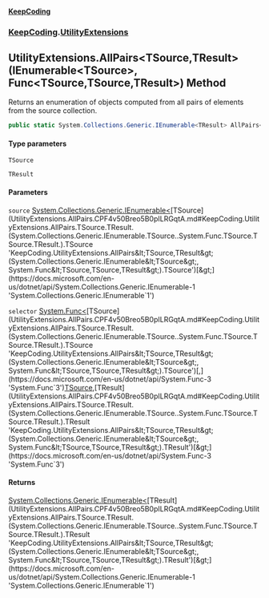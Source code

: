 #### [KeepCoding](index.md 'index')
### [KeepCoding](KeepCoding.md 'KeepCoding').[UtilityExtensions](UtilityExtensions.md 'KeepCoding.UtilityExtensions')
## UtilityExtensions.AllPairs&lt;TSource,TResult&gt;(IEnumerable&lt;TSource&gt;, Func&lt;TSource,TSource,TResult&gt;) Method
Returns an enumeration of objects computed from all pairs of elements from the source collection.
```csharp
public static System.Collections.Generic.IEnumerable<TResult> AllPairs<TSource,TResult>(this System.Collections.Generic.IEnumerable<TSource> source, System.Func<TSource,TSource,TResult> selector);
```
#### Type parameters
<a name='KeepCoding.UtilityExtensions.AllPairs.TSource.TResult.(System.Collections.Generic.IEnumerable.TSource..System.Func.TSource.TSource.TResult.).TSource'></a>
`TSource`  
  
<a name='KeepCoding.UtilityExtensions.AllPairs.TSource.TResult.(System.Collections.Generic.IEnumerable.TSource..System.Func.TSource.TSource.TResult.).TResult'></a>
`TResult`  
  
#### Parameters
<a name='KeepCoding.UtilityExtensions.AllPairs.TSource.TResult.(System.Collections.Generic.IEnumerable.TSource..System.Func.TSource.TSource.TResult.).source'></a>
`source` [System.Collections.Generic.IEnumerable&lt;](https://docs.microsoft.com/en-us/dotnet/api/System.Collections.Generic.IEnumerable-1 'System.Collections.Generic.IEnumerable`1')[TSource](UtilityExtensions.AllPairs.CPF4v50Breo5B0pILRGqtA.md#KeepCoding.UtilityExtensions.AllPairs.TSource.TResult.(System.Collections.Generic.IEnumerable.TSource..System.Func.TSource.TSource.TResult.).TSource 'KeepCoding.UtilityExtensions.AllPairs&lt;TSource,TResult&gt;(System.Collections.Generic.IEnumerable&lt;TSource&gt;, System.Func&lt;TSource,TSource,TResult&gt;).TSource')[&gt;](https://docs.microsoft.com/en-us/dotnet/api/System.Collections.Generic.IEnumerable-1 'System.Collections.Generic.IEnumerable`1')  
  
<a name='KeepCoding.UtilityExtensions.AllPairs.TSource.TResult.(System.Collections.Generic.IEnumerable.TSource..System.Func.TSource.TSource.TResult.).selector'></a>
`selector` [System.Func&lt;](https://docs.microsoft.com/en-us/dotnet/api/System.Func-3 'System.Func`3')[TSource](UtilityExtensions.AllPairs.CPF4v50Breo5B0pILRGqtA.md#KeepCoding.UtilityExtensions.AllPairs.TSource.TResult.(System.Collections.Generic.IEnumerable.TSource..System.Func.TSource.TSource.TResult.).TSource 'KeepCoding.UtilityExtensions.AllPairs&lt;TSource,TResult&gt;(System.Collections.Generic.IEnumerable&lt;TSource&gt;, System.Func&lt;TSource,TSource,TResult&gt;).TSource')[,](https://docs.microsoft.com/en-us/dotnet/api/System.Func-3 'System.Func`3')[TSource](UtilityExtensions.AllPairs.CPF4v50Breo5B0pILRGqtA.md#KeepCoding.UtilityExtensions.AllPairs.TSource.TResult.(System.Collections.Generic.IEnumerable.TSource..System.Func.TSource.TSource.TResult.).TSource 'KeepCoding.UtilityExtensions.AllPairs&lt;TSource,TResult&gt;(System.Collections.Generic.IEnumerable&lt;TSource&gt;, System.Func&lt;TSource,TSource,TResult&gt;).TSource')[,](https://docs.microsoft.com/en-us/dotnet/api/System.Func-3 'System.Func`3')[TResult](UtilityExtensions.AllPairs.CPF4v50Breo5B0pILRGqtA.md#KeepCoding.UtilityExtensions.AllPairs.TSource.TResult.(System.Collections.Generic.IEnumerable.TSource..System.Func.TSource.TSource.TResult.).TResult 'KeepCoding.UtilityExtensions.AllPairs&lt;TSource,TResult&gt;(System.Collections.Generic.IEnumerable&lt;TSource&gt;, System.Func&lt;TSource,TSource,TResult&gt;).TResult')[&gt;](https://docs.microsoft.com/en-us/dotnet/api/System.Func-3 'System.Func`3')  
  
#### Returns
[System.Collections.Generic.IEnumerable&lt;](https://docs.microsoft.com/en-us/dotnet/api/System.Collections.Generic.IEnumerable-1 'System.Collections.Generic.IEnumerable`1')[TResult](UtilityExtensions.AllPairs.CPF4v50Breo5B0pILRGqtA.md#KeepCoding.UtilityExtensions.AllPairs.TSource.TResult.(System.Collections.Generic.IEnumerable.TSource..System.Func.TSource.TSource.TResult.).TResult 'KeepCoding.UtilityExtensions.AllPairs&lt;TSource,TResult&gt;(System.Collections.Generic.IEnumerable&lt;TSource&gt;, System.Func&lt;TSource,TSource,TResult&gt;).TResult')[&gt;](https://docs.microsoft.com/en-us/dotnet/api/System.Collections.Generic.IEnumerable-1 'System.Collections.Generic.IEnumerable`1')  
